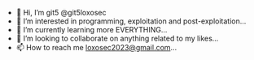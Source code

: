 - 👋 Hi, I’m git5 @git5loxosec
- 👀 I’m interested in programming, exploitation and post-exploitation...
- 🌱 I’m currently learning more EVERYTHING...
- 💞️ I’m looking to collaborate on anything related to my likes...
- 📫 How to reach me loxosec2023@gmail.com...

<!---
git5loxosec/git5loxosec is a ✨ special ✨ repository because its `README.md` (this file) appears on your GitHub profile.
You can click the Preview link to take a look at your changes.
--->
